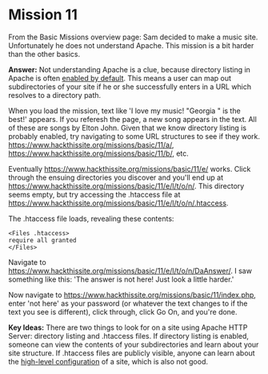 # Mission 11
From the Basic Missions overview page: Sam decided to make a music site. Unfortunately he does not understand Apache. This mission is a bit harder than the other basics.  

**Answer:** Not understanding Apache is a clue, because directory listing in Apache is often [enabled by default](https://www.techrepublic.com/article/how-to-make-apache-more-secure-by-hiding-directory-folders/). This means a user can map out subdirectories of your site if he or she successfully enters in a URL which resolves to a directory path.  

When you load the mission, text like 'I love my music! "Georgia " is the best!' appears. If you referesh the page, a new song appears in the text. All of these are songs by Elton John. Given that we know directory listing is probably enabled, try navigating to some URL structures to see if they work. https://www.hackthissite.org/missions/basic/11/a/, https://www.hackthissite.org/missions/basic/11/b/, etc.  

Eventually https://www.hackthissite.org/missions/basic/11/e/ works. Click through the ensuing directories you discover and you'll end up at https://www.hackthissite.org/missions/basic/11/e/l/t/o/n/. This directory seems empty, but try accessing the .htaccess file at https://www.hackthissite.org/missions/basic/11/e/l/t/o/n/.htaccess.  

The .htaccess file loads, revealing these contents:  
```IndexIgnore DaAnswer.* .htaccess
<Files .htaccess>
require all granted
</Files>
```

Navigate to https://www.hackthissite.org/missions/basic/11/e/l/t/o/n/DaAnswer/. I saw something like this: 'The answer is not here! Just look a little harder.'  

Now navigate to https://www.hackthissite.org/missions/basic/11/index.php, enter 'not here' as your password (or whatever the text changes to if the text you see is different), click through, click Go On, and you're done.  

**Key Ideas:** There are two things to look for on a site using Apache HTTP Server: directory listing and .htaccess files. If directory listing is enabled, someone can view the contents of your subdirectories and learn about your site structure. If .htaccess files are publicly visible, anyone can learn about the [high-level configuration](https://ithemes.com/what-is-the-htaccess-file/) of a site, which is also not good.